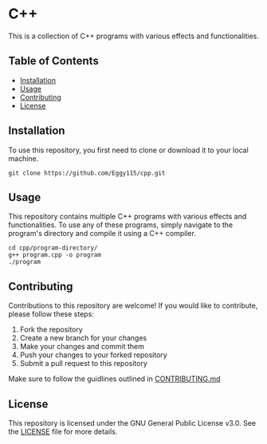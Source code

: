 # C++

This is a collection of C++ programs with various effects and functionalities.

## Table of Contents

* [Installation](#installation)
* [Usage](#usage)
* [Contributing](#contributing)
* [License](#license)

## Installation

To use this repository, you first need to clone or download it to your local machine.

```
git clone https://github.com/Eggy115/cpp.git
```

## Usage

This repository contains multiple C++ programs with various effects and functionalities. To use any of these programs, simply navigate to the program's directory and compile it using a C++ compiler.

```
cd cpp/program-directory/
g++ program.cpp -o program
./program
```

## Contributing

Contributions to this repository are welcome! If you would like to contribute, please follow these steps:

1. Fork the repository
2. Create a new branch for your changes
3. Make your changes and commit them
4. Push your changes to your forked repository
5. Submit a pull request to this repository

Make sure to follow the guidlines outlined in [CONTRIBUTING.md](./CONTRIBUTING.md)

## License

This repository is licensed under the GNU General Public License v3.0. See the [LICENSE](./LICENSE) file for more details.
